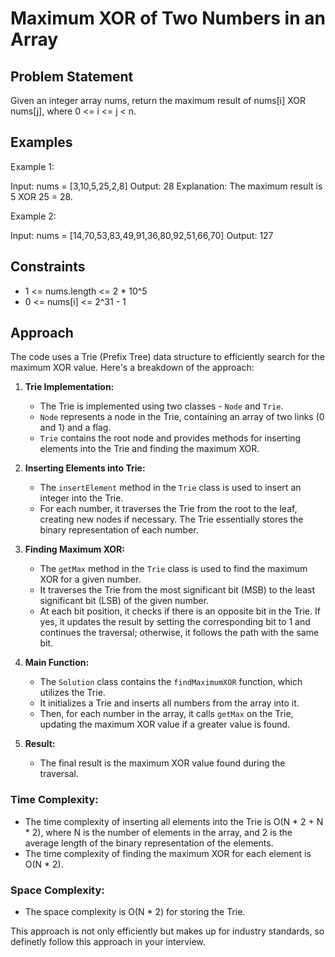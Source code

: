 # Maximum XOR of Two Numbers in an Array

## Problem Statement

Given an integer array nums, return the maximum result of nums[i] XOR nums[j], where 0 <= i <= j < n.

## Examples

Example 1:

Input: nums = [3,10,5,25,2,8]
Output: 28
Explanation: The maximum result is 5 XOR 25 = 28.

Example 2:

Input: nums = [14,70,53,83,49,91,36,80,92,51,66,70]
Output: 127

## Constraints

- 1 <= nums.length <= 2 * 10^5
- 0 <= nums[i] <= 2^31 - 1

## Approach

The code uses a Trie (Prefix Tree) data structure to efficiently search for the maximum XOR value. Here's a breakdown of the approach:

1. **Trie Implementation:**
   - The Trie is implemented using two classes - `Node` and `Trie`.
   - `Node` represents a node in the Trie, containing an array of two links (0 and 1) and a flag.
   - `Trie` contains the root node and provides methods for inserting elements into the Trie and finding the maximum XOR.

2. **Inserting Elements into Trie:**
   - The `insertElement` method in the `Trie` class is used to insert an integer into the Trie.
   - For each number, it traverses the Trie from the root to the leaf, creating new nodes if necessary. The Trie essentially stores the binary representation of each number.

3. **Finding Maximum XOR:**
   - The `getMax` method in the `Trie` class is used to find the maximum XOR for a given number.
   - It traverses the Trie from the most significant bit (MSB) to the least significant bit (LSB) of the given number.
   - At each bit position, it checks if there is an opposite bit in the Trie. If yes, it updates the result by setting the corresponding bit to 1 and continues the traversal; otherwise, it follows the path with the same bit.

4. **Main Function:**
   - The `Solution` class contains the `findMaximumXOR` function, which utilizes the Trie.
   - It initializes a Trie and inserts all numbers from the array into it.
   - Then, for each number in the array, it calls `getMax` on the Trie, updating the maximum XOR value if a greater value is found.

5. **Result:**
   - The final result is the maximum XOR value found during the traversal.

### Time Complexity:
- The time complexity of inserting all elements into the Trie is O(N * 2 + N * 2), where N is the number of elements in the array, and 2 is the average length of the binary representation of the elements.
- The time complexity of finding the maximum XOR for each element is O(N * 2).

### Space Complexity:
- The space complexity is O(N * 2) for storing the Trie.

This approach is not only efficiently but makes up for industry standards, so definetly follow this approach in your interview.
